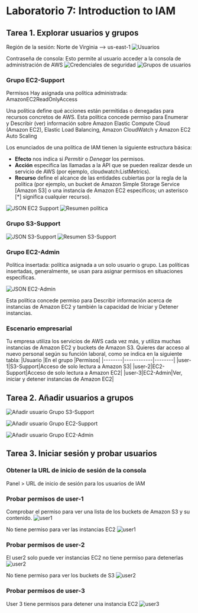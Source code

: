 # Laboratorio 7: Introduction to IAM
## Tarea 1. Explorar usuarios y grupos
Región de la sesión: Norte de Virginia --> us-east-1
![Usuarios](image-41.png)

Contraseña de consola: Esto permite al usuario acceder a la consola de administración de AWS
![Credenciales de seguridad](image-42.png)
![Grupos de usuarios](image-43.png)

### Grupo EC2-Support
Permisos
Hay asignada una política administrada: AmazonEC2ReadOnlyAccess

Una política define qué acciones están permitidas o denegadas para recursos concretos de AWS. Esta política concede permiso para Enumerar y Describir (ver) información sobre Amazon Elastic Compute Cloud (Amazon EC2), Elastic Load Balancing, Amazon CloudWatch y Amazon EC2 Auto Scaling

Los enunciados de una política de IAM tienen la siguiente estructura básica:

- **Efecto** nos indica si *Permitir* o *Denegar* los permisos.
- **Acción** especifica las llamadas a la API que se pueden realizar desde un servicio de AWS (por ejemplo, cloudwatch:ListMetrics).
- **Recurso** define el alcance de las entidades cubiertas por la regla de la política (por ejemplo, un bucket de Amazon Simple Storage Service [Amazon S3] o una instancia de Amazon EC2 específicos; un asterisco [*] significa cualquier recurso).

![JSON EC2 Support](image-44.png)
![Resumen política](image-45.png)

### Grupo S3-Support
![JSON S3-Support](image-46.png)
![Resumen S3-Support](image-47.png)

### Grupo EC2-Admin
Política insertada: política asignada a un solo usuario o grupo. Las políticas insertadas, generalmente, se usan para asignar permisos en situaciones específicas.

![JSON EC2-Admin](image-48.png)

Esta política concede permiso para Describir información acerca de instancias de Amazon EC2 y también la capacidad de Iniciar y Detener instancias.

### Escenario empresarial
Tu empresa utiliza los servicios de AWS cada vez más, y utiliza muchas instancias de Amazon EC2 y buckets de Amazon S3. Quieres dar acceso al nuevo personal según su función laboral, como se indica en la siguiente tabla:
|Usuario |En el grupo |Permisos|
|--------|------------|--------|
|user-1|S3-Support|Acceso de solo lectura a Amazon S3|
|user-2|EC2-Support|Acceso de solo lectura a Amazon EC2|
|user-3|EC2-Admin|Ver, iniciar y detener instancias de Amazon EC2|

## Tarea 2. Añadir usuarios a grupos
![Añadir usuario Grupo S3-Support](image-49.png)

![Añadir usuario Grupo EC2-Support](image-50.png)

![Añadir usuario Grupo EC2-Admin](image-51.png)

## Tarea 3. Iniciar sesión y probar usuarios
### Obtener la URL de inicio de sesión de la consola
Panel > URL de inicio de sesión para los usuarios de IAM

### Probar permisos de user-1
Comprobar el permiso para ver una lista de los buckets de Amazon S3 y su contenido.
![user1](image-52.png)

No tiene permiso para ver las instancias EC2
![user1](image-53.png)

### Probar permisos de user-2
El user2 solo puede ver instancias EC2 no tiene permiso para detenerlas
![user2](image-54.png)

No tiene permiso para ver los buckets de S3
![user2](image-55.png)

### Probar permisos de user-3
User 3 tiene permisos para detener una instancia EC2
![user3](image-56.png)